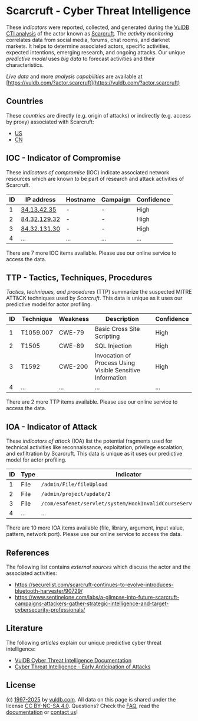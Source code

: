 # Scarcruft - Cyber Threat Intelligence

These _indicators_ were reported, collected, and generated during the [VulDB CTI analysis](https://vuldb.com/?kb.cti) of the actor known as [Scarcruft](https://vuldb.com/?actor.scarcruft). The _activity monitoring_ correlates data from social media, forums, chat rooms, and darknet markets. It helps to determine associated actors, specific activities, expected intentions, emerging research, and ongoing attacks. Our unique _predictive model_ uses _big data_ to forecast activities and their characteristics.

_Live data_ and more _analysis capabilities_ are available at [https://vuldb.com/?actor.scarcruft](https://vuldb.com/?actor.scarcruft)

## Countries

These _countries_ are directly (e.g. origin of attacks) or indirectly (e.g. access by proxy) associated with Scarcruft:

* [US](https://vuldb.com/?country.us)
* [CN](https://vuldb.com/?country.cn)

## IOC - Indicator of Compromise

These _indicators of compromise_ (IOC) indicate associated network resources which are known to be part of research and attack activities of Scarcruft.

ID | IP address | Hostname | Campaign | Confidence
-- | ---------- | -------- | -------- | ----------
1 | [34.13.42.35](https://vuldb.com/?ip.34.13.42.35) | - | - | High
2 | [84.32.129.32](https://vuldb.com/?ip.84.32.129.32) | - | - | High
3 | [84.32.131.30](https://vuldb.com/?ip.84.32.131.30) | - | - | High
4 | ... | ... | ... | ...

There are 7 more IOC items available. Please use our online service to access the data.

## TTP - Tactics, Techniques, Procedures

_Tactics, techniques, and procedures_ (TTP) summarize the suspected MITRE ATT&CK techniques used by _Scarcruft_. This data is unique as it uses our predictive model for actor profiling.

ID | Technique | Weakness | Description | Confidence
-- | --------- | -------- | ----------- | ----------
1 | T1059.007 | CWE-79 | Basic Cross Site Scripting | High
2 | T1505 | CWE-89 | SQL Injection | High
3 | T1592 | CWE-200 | Invocation of Process Using Visible Sensitive Information | High
4 | ... | ... | ... | ...

There are 2 more TTP items available. Please use our online service to access the data.

## IOA - Indicator of Attack

These _indicators of attack_ (IOA) list the potential fragments used for technical activities like reconnaissance, exploitation, privilege escalation, and exfiltration by Scarcruft. This data is unique as it uses our predictive model for actor profiling.

ID | Type | Indicator | Confidence
-- | ---- | --------- | ----------
1 | File | `/admin/File/fileUpload` | High
2 | File | `/admin/project/update/2` | High
3 | File | `/com/esafenet/servlet/system/HookInvalidCourseService.java` | High
4 | ... | ... | ...

There are 10 more IOA items available (file, library, argument, input value, pattern, network port). Please use our online service to access the data.

## References

The following list contains _external sources_ which discuss the actor and the associated activities:

* https://securelist.com/scarcruft-continues-to-evolve-introduces-bluetooth-harvester/90729/
* https://www.sentinelone.com/labs/a-glimpse-into-future-scarcruft-campaigns-attackers-gather-strategic-intelligence-and-target-cybersecurity-professionals/

## Literature

The following _articles_ explain our unique predictive cyber threat intelligence:

* [VulDB Cyber Threat Intelligence Documentation](https://vuldb.com/?kb.cti)
* [Cyber Threat Intelligence - Early Anticipation of Attacks](https://www.scip.ch/en/?labs.20201022)

## License

(c) [1997-2025](https://vuldb.com/?kb.changelog) by [vuldb.com](https://vuldb.com/?kb.about). All data on this page is shared under the license [CC BY-NC-SA 4.0](https://creativecommons.org/licenses/by-nc-sa/4.0/). Questions? Check the [FAQ](https://vuldb.com/?kb.faq), read the [documentation](https://vuldb.com/?kb) or [contact us](https://vuldb.com/?contact)!
